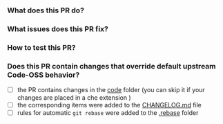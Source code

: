 ### What does this PR do?


### What issues does this PR fix?
<!-- Please include any related issue from the Eclipse Che repository (or from another issue tracker). -->


### How to test this PR?

### Does this PR contain changes that override default upstream Code-OSS behavior?
- [ ] the PR contains changes in the [code](https://github.com/che-incubator/che-code/tree/main/code) folder (you can skip it if your changes are placed in a che extension )
- [ ] the corresponding items were added to the [CHANGELOG.md](https://github.com/che-incubator/che-code/blob/main/.rebase/CHANGELOG.md) file
- [ ] rules for automatic `git rebase` were added to the [.rebase](https://github.com/che-incubator/che-code/tree/main/.rebase) folder
